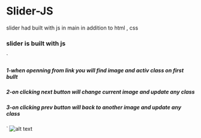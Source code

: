 # Slider-JS
slider had built with js in main in addition to html , css
### slider is built with js
`
##### 1-when openning from link you will find image and activ class on first bullt
##### 2-on clicking next button will change current image and update any class 
##### 3-on clicking prev button will back to another image and update any class 
`
![alt text](https://github.com/[kareemtarekK]/[Slider-JS]/blob/[main]/1.jpg?raw=true)


